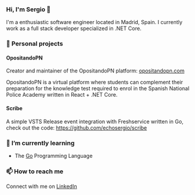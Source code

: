 ### Hi, I'm Sergio 👋

I'm a enthusiastic software engineer located in Madrid, Spain. I currently work as a full stack developer specialized in .NET Core.

### 🚀 Personal projects

#### OpositandoPN

Creator and maintainer of the OpositandoPN platform: [opositandopn.com](https://opositandopn.com/)  

OpositandoPN is a virtual platform where students can complement their preparation for the knowledge test required to enrol in the Spanish National Police Academy written in React + .NET Core.

#### Scribe

A simple VSTS Release event integration with Freshservice written in Go, check out the code: https://github.com/echosergio/scribe

### 🌱 I’m currently learning

- The [Go](https://golang.org/) Programming Language

### 📫 How to reach me

Connect with me on [LinkedIn](https://www.linkedin.com/in/echosergio/)

<!--
**echosergio/echosergio** is a ✨ _special_ ✨ repository because its `README.md` (this file) appears on your GitHub profile.

Here are some ideas to get you started:

- 🔭 I’m currently working on ...
- 🌱 I’m currently learning ...
- 👯 I’m looking to collaborate on ...
- 🤔 I’m looking for help with ...
- 💬 Ask me about ...
- 📫 How to reach me: ...
- 😄 Pronouns: ...
- ⚡ Fun fact: ...
-->
